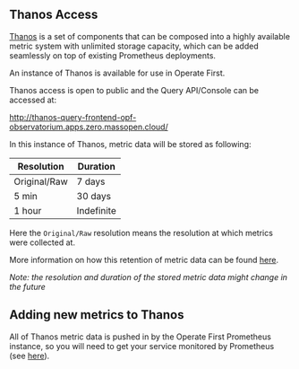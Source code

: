 ## Thanos Access

[Thanos](https://github.com/thanos-io/thanos) is a set of components that can be composed into a highly available metric system with unlimited storage capacity, which can be added seamlessly on top of existing Prometheus deployments.

An instance of Thanos is available for use in Operate First.

Thanos access is open to public and the Query API/Console can be accessed at:

http://thanos-query-frontend-opf-observatorium.apps.zero.massopen.cloud/


In this instance of Thanos, metric data will be stored as following:

| Resolution  | Duration    |
| ----------- | ----------- |
| Original/Raw| 7 days      |
| 5 min       | 30 days     |
| 1 hour      | Indefinite  |

Here the `Original/Raw` resolution means the resolution at which metrics were collected at.

More information on how this retention of metric data can be found [here](https://github.com/thanos-io/thanos/blob/main/docs/components/compact.md#enforcing-retention-of-data).

*Note: the resolution and duration of the stored metric data might change in the future*

## Adding new metrics to Thanos
All of Thanos metric data is pushed in by the Operate First Prometheus instance, so you will need to get your service monitored by Prometheus (see [here](../../odh/prometheus/add_service_monitoring.md)).
